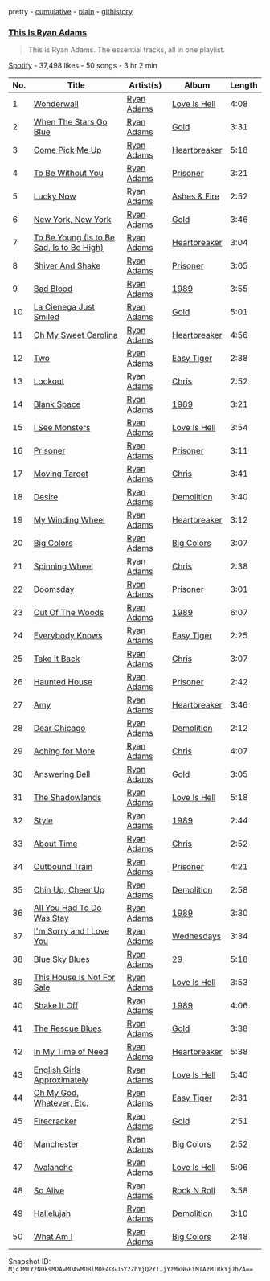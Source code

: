 pretty - [cumulative](/playlists/cumulative/37i9dQZF1DZ06evO1nTCV2.md) - [plain](/playlists/plain/37i9dQZF1DZ06evO1nTCV2) - [githistory](https://github.githistory.xyz/mackorone/spotify-playlist-archive/blob/main/playlists/plain/37i9dQZF1DZ06evO1nTCV2)

### [This Is Ryan Adams](https://open.spotify.com/playlist/37i9dQZF1DZ06evO1nTCV2)

> This is Ryan Adams\. The essential tracks, all in one playlist.

[Spotify](https://open.spotify.com/user/spotify) - 37,498 likes - 50 songs - 3 hr 2 min

| No. | Title | Artist(s) | Album | Length |
|---|---|---|---|---|
| 1 | [Wonderwall](https://open.spotify.com/track/4siFdX3QLfjtzg1HHgCPW7) | [Ryan Adams](https://open.spotify.com/artist/2qc41rNTtdLK0tV3mJn2Pm) | [Love Is Hell](https://open.spotify.com/album/7hUvCVVeWk0mXkqcl0Hhs2) | 4:08 |
| 2 | [When The Stars Go Blue](https://open.spotify.com/track/04rMpRstoJt3uvqyNGKczX) | [Ryan Adams](https://open.spotify.com/artist/2qc41rNTtdLK0tV3mJn2Pm) | [Gold](https://open.spotify.com/album/1tYlx93ShW1M8TiAVDJSKc) | 3:31 |
| 3 | [Come Pick Me Up](https://open.spotify.com/track/0lngUitwRDbvZ5yVO76dVN) | [Ryan Adams](https://open.spotify.com/artist/2qc41rNTtdLK0tV3mJn2Pm) | [Heartbreaker](https://open.spotify.com/album/7hmZCaBzp6mVrelxW6Ckrn) | 5:18 |
| 4 | [To Be Without You](https://open.spotify.com/track/3GfZdJBB1cAbjSEIj3kraY) | [Ryan Adams](https://open.spotify.com/artist/2qc41rNTtdLK0tV3mJn2Pm) | [Prisoner](https://open.spotify.com/album/4jldY4eFDSoZua0KBCp6KH) | 3:21 |
| 5 | [Lucky Now](https://open.spotify.com/track/1xLiOXTkAetjRqmPQwELn4) | [Ryan Adams](https://open.spotify.com/artist/2qc41rNTtdLK0tV3mJn2Pm) | [Ashes & Fire](https://open.spotify.com/album/6embeY4aFzhjb25UbR8RU6) | 2:52 |
| 6 | [New York, New York](https://open.spotify.com/track/4snBTILMGyRKErKygwoDkE) | [Ryan Adams](https://open.spotify.com/artist/2qc41rNTtdLK0tV3mJn2Pm) | [Gold](https://open.spotify.com/album/1tYlx93ShW1M8TiAVDJSKc) | 3:46 |
| 7 | [To Be Young \(Is to Be Sad, Is to Be High\)](https://open.spotify.com/track/0aLk2Za7r0eGlLOepW2hzL) | [Ryan Adams](https://open.spotify.com/artist/2qc41rNTtdLK0tV3mJn2Pm) | [Heartbreaker](https://open.spotify.com/album/7hmZCaBzp6mVrelxW6Ckrn) | 3:04 |
| 8 | [Shiver And Shake](https://open.spotify.com/track/6TbOgR6jpuqkjAmgs4hdFL) | [Ryan Adams](https://open.spotify.com/artist/2qc41rNTtdLK0tV3mJn2Pm) | [Prisoner](https://open.spotify.com/album/4jldY4eFDSoZua0KBCp6KH) | 3:05 |
| 9 | [Bad Blood](https://open.spotify.com/track/0Pq0pa6k5m7D3mUG1nFQwi) | [Ryan Adams](https://open.spotify.com/artist/2qc41rNTtdLK0tV3mJn2Pm) | [1989](https://open.spotify.com/album/6WCWxMMBOvsAQl1SLUTMup) | 3:55 |
| 10 | [La Cienega Just Smiled](https://open.spotify.com/track/7M5muIJFufE3FaF1b6F8ho) | [Ryan Adams](https://open.spotify.com/artist/2qc41rNTtdLK0tV3mJn2Pm) | [Gold](https://open.spotify.com/album/7rIwXFX7SXc8FVBMUnRIvJ) | 5:01 |
| 11 | [Oh My Sweet Carolina](https://open.spotify.com/track/2Zcr8xMMZyNT5wMsj3SWmw) | [Ryan Adams](https://open.spotify.com/artist/2qc41rNTtdLK0tV3mJn2Pm) | [Heartbreaker](https://open.spotify.com/album/7hmZCaBzp6mVrelxW6Ckrn) | 4:56 |
| 12 | [Two](https://open.spotify.com/track/4Yg9sKLmvYuybzU9Ruiced) | [Ryan Adams](https://open.spotify.com/artist/2qc41rNTtdLK0tV3mJn2Pm) | [Easy Tiger](https://open.spotify.com/album/3ZlWIevUkfKkrjpYw5VdjE) | 2:38 |
| 13 | [Lookout](https://open.spotify.com/track/0USkDJMpEkFZLyPoYFP5XT) | [Ryan Adams](https://open.spotify.com/artist/2qc41rNTtdLK0tV3mJn2Pm) | [Chris](https://open.spotify.com/album/1MMiRTfDofw1aZpg91ls5X) | 2:52 |
| 14 | [Blank Space](https://open.spotify.com/track/1JhAt4FmhLKj0Z5QpsadNa) | [Ryan Adams](https://open.spotify.com/artist/2qc41rNTtdLK0tV3mJn2Pm) | [1989](https://open.spotify.com/album/6WCWxMMBOvsAQl1SLUTMup) | 3:21 |
| 15 | [I See Monsters](https://open.spotify.com/track/7yo0FaDvZ7hx6F8UK324hH) | [Ryan Adams](https://open.spotify.com/artist/2qc41rNTtdLK0tV3mJn2Pm) | [Love Is Hell](https://open.spotify.com/album/7hUvCVVeWk0mXkqcl0Hhs2) | 3:54 |
| 16 | [Prisoner](https://open.spotify.com/track/3namvPHEYY9nstuEAivJuE) | [Ryan Adams](https://open.spotify.com/artist/2qc41rNTtdLK0tV3mJn2Pm) | [Prisoner](https://open.spotify.com/album/4jldY4eFDSoZua0KBCp6KH) | 3:11 |
| 17 | [Moving Target](https://open.spotify.com/track/3HwLobYrehYJZBuEThdCYR) | [Ryan Adams](https://open.spotify.com/artist/2qc41rNTtdLK0tV3mJn2Pm) | [Chris](https://open.spotify.com/album/1MMiRTfDofw1aZpg91ls5X) | 3:41 |
| 18 | [Desire](https://open.spotify.com/track/2cSReP67LziR3PeYQ8Ehm2) | [Ryan Adams](https://open.spotify.com/artist/2qc41rNTtdLK0tV3mJn2Pm) | [Demolition](https://open.spotify.com/album/748GLnbrpsibJyQ5HvxV8q) | 3:40 |
| 19 | [My Winding Wheel](https://open.spotify.com/track/2xogiMuoVDFDKpxgZpmPfQ) | [Ryan Adams](https://open.spotify.com/artist/2qc41rNTtdLK0tV3mJn2Pm) | [Heartbreaker](https://open.spotify.com/album/7hmZCaBzp6mVrelxW6Ckrn) | 3:12 |
| 20 | [Big Colors](https://open.spotify.com/track/64QHj3KzbmnvZBGEuFV9IS) | [Ryan Adams](https://open.spotify.com/artist/2qc41rNTtdLK0tV3mJn2Pm) | [Big Colors](https://open.spotify.com/album/2eDMavEOxrN2oqSZZrfwMl) | 3:07 |
| 21 | [Spinning Wheel](https://open.spotify.com/track/1xVQRTGM6LQJ0Ft9NIohrT) | [Ryan Adams](https://open.spotify.com/artist/2qc41rNTtdLK0tV3mJn2Pm) | [Chris](https://open.spotify.com/album/1MMiRTfDofw1aZpg91ls5X) | 2:38 |
| 22 | [Doomsday](https://open.spotify.com/track/70PPbwGrPBpQ1hRBuuSirh) | [Ryan Adams](https://open.spotify.com/artist/2qc41rNTtdLK0tV3mJn2Pm) | [Prisoner](https://open.spotify.com/album/4jldY4eFDSoZua0KBCp6KH) | 3:01 |
| 23 | [Out Of The Woods](https://open.spotify.com/track/4kl5l7LzhTLOO3RoUJ59ei) | [Ryan Adams](https://open.spotify.com/artist/2qc41rNTtdLK0tV3mJn2Pm) | [1989](https://open.spotify.com/album/0MVK1j7wrUkBZ09ZuMURJA) | 6:07 |
| 24 | [Everybody Knows](https://open.spotify.com/track/68jGLpiDK7ZZ13RR8AEm1o) | [Ryan Adams](https://open.spotify.com/artist/2qc41rNTtdLK0tV3mJn2Pm) | [Easy Tiger](https://open.spotify.com/album/3ZlWIevUkfKkrjpYw5VdjE) | 2:25 |
| 25 | [Take It Back](https://open.spotify.com/track/2t9Jfb0QjeUdJcNpzwCVdT) | [Ryan Adams](https://open.spotify.com/artist/2qc41rNTtdLK0tV3mJn2Pm) | [Chris](https://open.spotify.com/album/1MMiRTfDofw1aZpg91ls5X) | 3:07 |
| 26 | [Haunted House](https://open.spotify.com/track/60gqIHYxfFNfAF2ljsx2xq) | [Ryan Adams](https://open.spotify.com/artist/2qc41rNTtdLK0tV3mJn2Pm) | [Prisoner](https://open.spotify.com/album/4jldY4eFDSoZua0KBCp6KH) | 2:42 |
| 27 | [Amy](https://open.spotify.com/track/7qzqcfLHBAUherRXgW4Ul7) | [Ryan Adams](https://open.spotify.com/artist/2qc41rNTtdLK0tV3mJn2Pm) | [Heartbreaker](https://open.spotify.com/album/7hmZCaBzp6mVrelxW6Ckrn) | 3:46 |
| 28 | [Dear Chicago](https://open.spotify.com/track/2J8P81JjKemQZczm1mfp3s) | [Ryan Adams](https://open.spotify.com/artist/2qc41rNTtdLK0tV3mJn2Pm) | [Demolition](https://open.spotify.com/album/748GLnbrpsibJyQ5HvxV8q) | 2:12 |
| 29 | [Aching for More](https://open.spotify.com/track/2xw0QgtPR8eqkizBgLNOX6) | [Ryan Adams](https://open.spotify.com/artist/2qc41rNTtdLK0tV3mJn2Pm) | [Chris](https://open.spotify.com/album/1MMiRTfDofw1aZpg91ls5X) | 4:07 |
| 30 | [Answering Bell](https://open.spotify.com/track/0LXfdDKFrHSlRmOXJnhBar) | [Ryan Adams](https://open.spotify.com/artist/2qc41rNTtdLK0tV3mJn2Pm) | [Gold](https://open.spotify.com/album/1tYlx93ShW1M8TiAVDJSKc) | 3:05 |
| 31 | [The Shadowlands](https://open.spotify.com/track/2uW4Jr8JOkYtpfQwG5YXcj) | [Ryan Adams](https://open.spotify.com/artist/2qc41rNTtdLK0tV3mJn2Pm) | [Love Is Hell](https://open.spotify.com/album/7hUvCVVeWk0mXkqcl0Hhs2) | 5:18 |
| 32 | [Style](https://open.spotify.com/track/4HRcQ151h3D8lZFvDMgObi) | [Ryan Adams](https://open.spotify.com/artist/2qc41rNTtdLK0tV3mJn2Pm) | [1989](https://open.spotify.com/album/0MVK1j7wrUkBZ09ZuMURJA) | 2:44 |
| 33 | [About Time](https://open.spotify.com/track/5K8ESonoHA1Lq9MBpMiv59) | [Ryan Adams](https://open.spotify.com/artist/2qc41rNTtdLK0tV3mJn2Pm) | [Chris](https://open.spotify.com/album/1MMiRTfDofw1aZpg91ls5X) | 2:52 |
| 34 | [Outbound Train](https://open.spotify.com/track/6eGBTRiVkcrSHDr5S4Xf4T) | [Ryan Adams](https://open.spotify.com/artist/2qc41rNTtdLK0tV3mJn2Pm) | [Prisoner](https://open.spotify.com/album/4jldY4eFDSoZua0KBCp6KH) | 4:21 |
| 35 | [Chin Up, Cheer Up](https://open.spotify.com/track/4SBUErshKs7VyfKtXdmcTz) | [Ryan Adams](https://open.spotify.com/artist/2qc41rNTtdLK0tV3mJn2Pm) | [Demolition](https://open.spotify.com/album/748GLnbrpsibJyQ5HvxV8q) | 2:58 |
| 36 | [All You Had To Do Was Stay](https://open.spotify.com/track/7Jw1V7CzU9xvVSEONbHOD3) | [Ryan Adams](https://open.spotify.com/artist/2qc41rNTtdLK0tV3mJn2Pm) | [1989](https://open.spotify.com/album/0MVK1j7wrUkBZ09ZuMURJA) | 3:30 |
| 37 | [I'm Sorry and I Love You](https://open.spotify.com/track/2fwAHp0tMsBedFwvR6h8RX) | [Ryan Adams](https://open.spotify.com/artist/2qc41rNTtdLK0tV3mJn2Pm) | [Wednesdays](https://open.spotify.com/album/5iCnW230jyzcbTLdJalSA6) | 3:34 |
| 38 | [Blue Sky Blues](https://open.spotify.com/track/4uNBtQq2SUcdnp2BK83TiV) | [Ryan Adams](https://open.spotify.com/artist/2qc41rNTtdLK0tV3mJn2Pm) | [29](https://open.spotify.com/album/1Bn1Zxb5g2Fa6T5pMY324X) | 5:18 |
| 39 | [This House Is Not For Sale](https://open.spotify.com/track/67ftTHCuUcUt5DlNO3dUQR) | [Ryan Adams](https://open.spotify.com/artist/2qc41rNTtdLK0tV3mJn2Pm) | [Love Is Hell](https://open.spotify.com/album/7hUvCVVeWk0mXkqcl0Hhs2) | 3:53 |
| 40 | [Shake It Off](https://open.spotify.com/track/7bH22jtBtUuWLZ7MGxHI69) | [Ryan Adams](https://open.spotify.com/artist/2qc41rNTtdLK0tV3mJn2Pm) | [1989](https://open.spotify.com/album/6WCWxMMBOvsAQl1SLUTMup) | 4:06 |
| 41 | [The Rescue Blues](https://open.spotify.com/track/6lUY5R9gcTIUkddQkdcjuy) | [Ryan Adams](https://open.spotify.com/artist/2qc41rNTtdLK0tV3mJn2Pm) | [Gold](https://open.spotify.com/album/7rIwXFX7SXc8FVBMUnRIvJ) | 3:38 |
| 42 | [In My Time of Need](https://open.spotify.com/track/4JIGrn55PH4BNnoofFKnYc) | [Ryan Adams](https://open.spotify.com/artist/2qc41rNTtdLK0tV3mJn2Pm) | [Heartbreaker](https://open.spotify.com/album/7hmZCaBzp6mVrelxW6Ckrn) | 5:38 |
| 43 | [English Girls Approximately](https://open.spotify.com/track/4z7UVZQQbF2QNT0jlyBLFg) | [Ryan Adams](https://open.spotify.com/artist/2qc41rNTtdLK0tV3mJn2Pm) | [Love Is Hell](https://open.spotify.com/album/7hUvCVVeWk0mXkqcl0Hhs2) | 5:40 |
| 44 | [Oh My God, Whatever, Etc.](https://open.spotify.com/track/3o68rZVgCzV5ln4ug2RpUc) | [Ryan Adams](https://open.spotify.com/artist/2qc41rNTtdLK0tV3mJn2Pm) | [Easy Tiger](https://open.spotify.com/album/3ZlWIevUkfKkrjpYw5VdjE) | 2:31 |
| 45 | [Firecracker](https://open.spotify.com/track/27FB2JgWXsWWwU5FKHaS4m) | [Ryan Adams](https://open.spotify.com/artist/2qc41rNTtdLK0tV3mJn2Pm) | [Gold](https://open.spotify.com/album/1tYlx93ShW1M8TiAVDJSKc) | 2:51 |
| 46 | [Manchester](https://open.spotify.com/track/6aUOcMHx41SxhcC9pXGlNN) | [Ryan Adams](https://open.spotify.com/artist/2qc41rNTtdLK0tV3mJn2Pm) | [Big Colors](https://open.spotify.com/album/2eDMavEOxrN2oqSZZrfwMl) | 2:52 |
| 47 | [Avalanche](https://open.spotify.com/track/5R1vxqzPxyA31YODI5nRIR) | [Ryan Adams](https://open.spotify.com/artist/2qc41rNTtdLK0tV3mJn2Pm) | [Love Is Hell](https://open.spotify.com/album/7hUvCVVeWk0mXkqcl0Hhs2) | 5:06 |
| 48 | [So Alive](https://open.spotify.com/track/1VczhujvY0bkcf7jE2RbFE) | [Ryan Adams](https://open.spotify.com/artist/2qc41rNTtdLK0tV3mJn2Pm) | [Rock N Roll](https://open.spotify.com/album/3wPNe9aWZjMVr1UULcPuSX) | 3:58 |
| 49 | [Hallelujah](https://open.spotify.com/track/35IXhsIR2ZgELZABz7iRVr) | [Ryan Adams](https://open.spotify.com/artist/2qc41rNTtdLK0tV3mJn2Pm) | [Demolition](https://open.spotify.com/album/748GLnbrpsibJyQ5HvxV8q) | 3:10 |
| 50 | [What Am I](https://open.spotify.com/track/5HQwQSkqOZOIyv1EyLRrgA) | [Ryan Adams](https://open.spotify.com/artist/2qc41rNTtdLK0tV3mJn2Pm) | [Big Colors](https://open.spotify.com/album/2eDMavEOxrN2oqSZZrfwMl) | 2:48 |

Snapshot ID: `Mjc1MTYzNDksMDAwMDAwMDBlMDE4OGU5Y2ZhYjQ2YTJjYzMxNGFiMTAzMTRkYjJhZA==`
